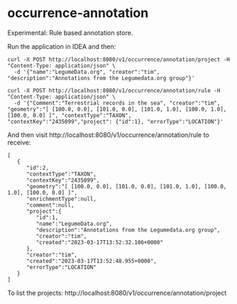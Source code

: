 # occurrence-annotation
Experimental: Rule based annotation store.

Run the application in IDEA and then:

```
curl -X POST http://localhost:8080/v1/occurrence/annotation/project -H "Content-Type: application/json" \
  -d '{"name":"LegumeData.org", "creator":"tim", "description":"Annotations from the Legumedata.org group"}'

curl -X POST http://localhost:8080/v1/occurrence/annotation/rule -H "Content-Type: application/json" \
  -d '{"Comment":"Terrestrial records in the sea", "creator":"tim", "geometry":"[ [100.0, 0.0], [101.0, 0.0], [101.0, 1.0], [100.0, 1.0], [100.0, 0.0] ]", "contextType":"TAXON", "contextKey":"2435099","project": {"id":1}, "errorType":"LOCATION"}'
```

And then visit http://localhost:8080/v1/occurrence/annotation/rule to receive: 

``` 
[
   {
      "id":2,
      "contextType":"TAXON",
      "contextKey":"2435099",
      "geometry":"[ [100.0, 0.0], [101.0, 0.0], [101.0, 1.0], [100.0, 1.0], [100.0, 0.0] ]",
      "enrichmentType":null,
      "comment":null,
      "project":{
         "id":1,
         "name":"LegumeData.org",
         "description":"Annotations from the Legumedata.org group",
         "creator":"tim",
         "created":"2023-03-17T13:52:32.106+0000"
      },
      "creator":"tim",
      "created":"2023-03-17T13:52:48.955+0000",
      "errorType":"LOCATION"
   }
]
```

To list the projects: http://localhost:8080/v1/occurrence/annotation/project 